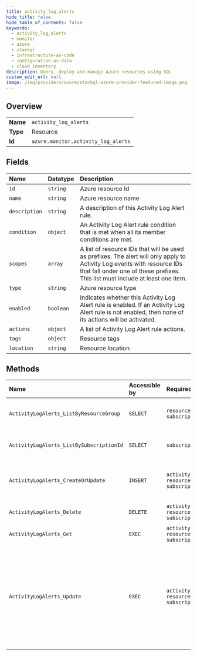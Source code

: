```yaml
---
title: activity_log_alerts
hide_title: false
hide_table_of_contents: false
keywords:
  - activity_log_alerts
  - monitor
  - azure    
  - stackql
  - infrastructure-as-code
  - configuration-as-data
  - cloud inventory
description: Query, deploy and manage Azure resources using SQL
custom_edit_url: null
image: /img/providers/azure/stackql-azure-provider-featured-image.png
---
```

  
    

## Overview
<table><tbody>
<tr><td><b>Name</b></td><td><code>activity_log_alerts</code></td></tr>
<tr><td><b>Type</b></td><td>Resource</td></tr>
<tr><td><b>Id</b></td><td><code>azure.monitor.activity_log_alerts</code></td></tr>
</tbody></table>

## Fields
| Name | Datatype | Description |
|:-----|:---------|:------------|
| `id` | `string` | Azure resource Id |
| `name` | `string` | Azure resource name |
| `description` | `string` | A description of this Activity Log Alert rule. |
| `condition` | `object` | An Activity Log Alert rule condition that is met when all its member conditions are met. |
| `scopes` | `array` | A list of resource IDs that will be used as prefixes. The alert will only apply to Activity Log events with resource IDs that fall under one of these prefixes. This list must include at least one item. |
| `type` | `string` | Azure resource type |
| `enabled` | `boolean` | Indicates whether this Activity Log Alert rule is enabled. If an Activity Log Alert rule is not enabled, then none of its actions will be activated. |
| `actions` | `object` | A list of Activity Log Alert rule actions. |
| `tags` | `object` | Resource tags |
| `location` | `string` | Resource location |
## Methods
| Name | Accessible by | Required Params | Description |
|:-----|:--------------|:----------------|:------------|
| `ActivityLogAlerts_ListByResourceGroup` | `SELECT` | `resourceGroupName, subscriptionId` | Get a list of all Activity Log Alert rules in a resource group. |
| `ActivityLogAlerts_ListBySubscriptionId` | `SELECT` | `subscriptionId` | Get a list of all Activity Log Alert rules in a subscription. |
| `ActivityLogAlerts_CreateOrUpdate` | `INSERT` | `activityLogAlertName, resourceGroupName, subscriptionId` | Create a new Activity Log Alert rule or update an existing one. |
| `ActivityLogAlerts_Delete` | `DELETE` | `activityLogAlertName, resourceGroupName, subscriptionId` | Delete an Activity Log Alert rule. |
| `ActivityLogAlerts_Get` | `EXEC` | `activityLogAlertName, resourceGroupName, subscriptionId` | Get an Activity Log Alert rule. |
| `ActivityLogAlerts_Update` | `EXEC` | `activityLogAlertName, resourceGroupName, subscriptionId` | Updates 'tags' and 'enabled' fields in an existing Alert rule. This method is used to update the Alert rule tags, and to enable or disable the Alert rule. To update other fields use CreateOrUpdate operation. |
